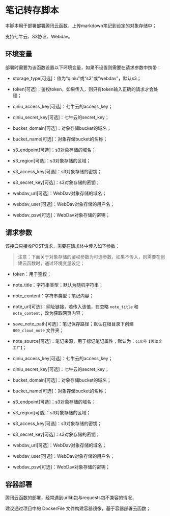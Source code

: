 # 笔记转存脚本

本脚本用于部署部署腾讯云函数，上传markdown笔记到设定的对象存储中；

支持七牛云、S3协议、Webdav。

## 环境变量

部署时需要为该函数设置以下环境变量，如果不设置则需要在请求参数中携带：

- storage_type[可选]：值为“qiniu”或“s3”或“webdav”，默认s3；
- token[可选]：鉴权token，如果传入，则只有token输入正确的请求才会处理；

- qiniu_access_key[可选]：七牛云的access_key；
- qiniu_secret_key[可选]：七牛云的secret_key；
- bucket_domain[可选]：对象存储bucket的域名；

- bucket_name[可选]：对象存储bucket的名称；

- s3_endpoint[可选]：s3对象存储的域名；
- s3_region[可选]：s3对象存储的区域；
- s3_access_key[可选]：s3对象存储的密钥；
- s3_secret_key[可选]：s3对象存储的密钥；

- webdav_url[可选]：WebDav对象存储的域名；
- webdav_user[可选]：WebDav对象存储的用户名；
- webdav_psw[可选]：WebDav对象存储的密钥；

## 请求参数

该接口只接收POST请求，需要在请求体中传入如下参数：

> 注意：下面关于对象存储的鉴权参数为可选参数，如果不传入，则需要在创建云函数时，通过环境变量设定；

- token：用于鉴权；
- note_title：字符串类型；默认为随机字符串；
- note_content：字符串类型；笔记内容；

- note_url[可选]：网址链接，若传入该值，在忽略 `note_title` 和 `note_content`，改为获取网页内容；
- save_note_path[可选]：笔记保存路径；默认在根目录下创建 `000_cloud_note` 文件夹；
- note_source[可选]：笔记来源，用于标记笔记属性；默认为：`公众号【思维兵工厂】`；

- qiniu_access_key[可选]：七牛云的access_key；
- qiniu_secret_key[可选]：七牛云的secret_key；
- bucket_domain[可选]：对象存储bucket的域名；

- bucket_name[可选]：对象存储bucket的名称；

- s3_endpoint[可选]：s3对象存储的域名；
- s3_region[可选]：s3对象存储的区域；
- s3_access_key[可选]：s3对象存储的密钥；
- s3_secret_key[可选]：s3对象存储的密钥；

- webdav_url[可选]：WebDav对象存储的域名；
- webdav_user[可选]：WebDav对象存储的用户名；
- webdav_psw[可选]：WebDav对象存储的密钥；

## 容器部署

腾讯云函数的部署，经常遇到urllib包与requests包不兼容的情况，

建议通过项目中的 DockerFile 文件构建容器镜像，基于容器部署云函数；






